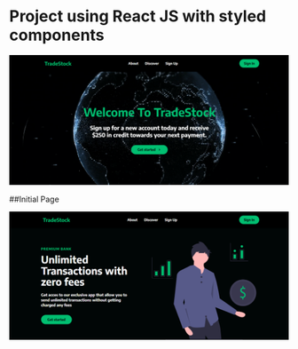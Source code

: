 # Project using React JS with styled components

![](https://github.com/Bruno195/Project-ReactJs-TradeStock/blob/main/TradeStockMain.png)

##Initial Page

![](https://github.com/Bruno195/Project-ReactJs-TradeStock/blob/main/Headline.png)


